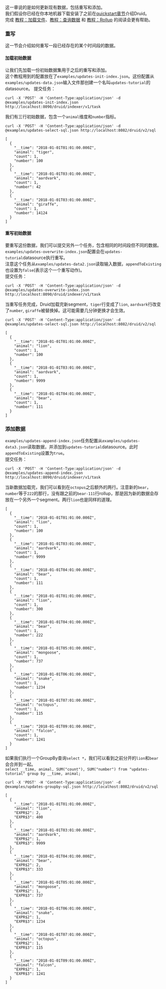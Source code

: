 这一章说的是如何更新现有数据，包括重写和添加。  
我们假设你已经在你本地机器下载安装了之前在[quickstart章节](#!/tutorials)介绍Druid。    
完成 [教程：加载文件](#!/tutorials/tutorial-batch)、[教程：查询数据](#!/tutorials/tutorial-query) 和 [教程：Rollup](#!/tutorials/tutorial-rollup) 的阅读会更有帮助。

### 重写
这一节会介绍如何重写一段已经存在的某个时间段的数据。
#### 加载初始数据
让我们先加载一份初始数据集用于之后的重写和添加。  
这个教程用到的配置放在了`examples/updates-init-index.json`。这份配置从`examples/updates-data.json`输入文件那创建一个名叫`updates-tutorial`的datasource。
提交任务：
```
curl -X 'POST' -H 'Content-Type:application/json' -d @examples/updates-init-index.json http://localhost:8090/druid/indexer/v1/task
```
我们有三行初始数据，包含一个`animal`维度和`number`指标。
```
curl -X 'POST' -H 'Content-Type:application/json' -d @examples/updates-select-sql.json http://localhost:8082/druid/v2/sql
```
```
[
  {
    "__time": "2018-01-01T01:01:00.000Z",
    "animal": "tiger",
    "count": 1,
    "number": 100
  },
  {
    "__time": "2018-01-01T03:01:00.000Z",
    "animal": "aardvark",
    "count": 1,
    "number": 42
  },
  {
    "__time": "2018-01-01T03:01:00.000Z",
    "animal": "giraffe",
    "count": 1,
    "number": 14124
  }
]
```
#### 重写初始数据
要重写这份数据，我们可以提交另外一个任务，包含相同的时间段但不同的数据。  
`examples/updates-overwrite-index.json`配置会在`updates-tutorial`datasource执行重写。  
注意这个任务从`examples/updates-data2.json`读取输入数据，`appendToExisting`也设置为`false`(表示这个一个重写动作)。  
提交任务：
```
curl -X 'POST' -H 'Content-Type:application/json' -d @examples/updates-overwrite-index.json http://localhost:8090/druid/indexer/v1/task
```
当重写任务完成，Druid加载完新segment，`tiger`行变成了`lion`, `aardvark`行改变了`number`, `giraffe`被替换掉。这可能需要几分钟更换才会生效。
```
curl -X 'POST' -H 'Content-Type:application/json' -d @examples/updates-select-sql.json http://localhost:8082/druid/v2/sql
```
```
[
  {
    "__time": "2018-01-01T01:01:00.000Z",
    "animal": "lion",
    "count": 1,
    "number": 100
  },
  {
    "__time": "2018-01-01T03:01:00.000Z",
    "animal": "aardvark",
    "count": 1,
    "number": 9999
  },
  {
    "__time": "2018-01-01T04:01:00.000Z",
    "animal": "bear",
    "count": 1,
    "number": 111
  }
]
```
### 添加数据
`examples/updates-append-index.json`任务配置从`examples/updates-data3.json`读取数据，并添加到`updates-tutorial`datasource。此时`appendToExisting`设置为`true`。  
提交任务：
```
curl -X 'POST' -H 'Content-Type:application/json' -d @examples/updates-append-index.json http://localhost:8090/druid/indexer/v1/task
```
当新数据加载完，我们可以看到在`octopus`之后额外的两行。注意新的`bear`，`number`等于`222`的那行，没有跟之前的`bear-111`行rollup，那是因为新的数据会存放在一个另外一个segment。两行`lion`也是同样的道理。
```
[
  {
    "__time": "2018-01-01T01:01:00.000Z",
    "animal": "lion",
    "count": 1,
    "number": 100
  },
  {
    "__time": "2018-01-01T03:01:00.000Z",
    "animal": "aardvark",
    "count": 1,
    "number": 9999
  },
  {
    "__time": "2018-01-01T04:01:00.000Z",
    "animal": "bear",
    "count": 1,
    "number": 111
  },
  {
    "__time": "2018-01-01T01:01:00.000Z",
    "animal": "lion",
    "count": 1,
    "number": 300
  },
  {
    "__time": "2018-01-01T04:01:00.000Z",
    "animal": "bear",
    "count": 1,
    "number": 222
  },
  {
    "__time": "2018-01-01T05:01:00.000Z",
    "animal": "mongoose",
    "count": 1,
    "number": 737
  },
  {
    "__time": "2018-01-01T06:01:00.000Z",
    "animal": "snake",
    "count": 1,
    "number": 1234
  },
  {
    "__time": "2018-01-01T07:01:00.000Z",
    "animal": "octopus",
    "count": 1,
    "number": 115
  },
  {
    "__time": "2018-01-01T09:01:00.000Z",
    "animal": "falcon",
    "count": 1,
    "number": 1241
  }
]
```
如果我们执行一个GroupBy查询`select *`，我们可以看到之前分开的`lion`和`bear`会合并到一起。  
`select __time, animal, SUM("count"), SUM("number") from "updates-tutorial" group by __time, animal;`   
```
curl -X 'POST' -H 'Content-Type:application/json' -d @examples/updates-groupby-sql.json http://localhost:8082/druid/v2/sql
```
```
[
  {
    "__time": "2018-01-01T01:01:00.000Z",
    "animal": "lion",
    "EXPR$2": 2,
    "EXPR$3": 400
  },
  {
    "__time": "2018-01-01T03:01:00.000Z",
    "animal": "aardvark",
    "EXPR$2": 1,
    "EXPR$3": 9999
  },
  {
    "__time": "2018-01-01T04:01:00.000Z",
    "animal": "bear",
    "EXPR$2": 2,
    "EXPR$3": 333
  },
  {
    "__time": "2018-01-01T05:01:00.000Z",
    "animal": "mongoose",
    "EXPR$2": 1,
    "EXPR$3": 737
  },
  {
    "__time": "2018-01-01T06:01:00.000Z",
    "animal": "snake",
    "EXPR$2": 1,
    "EXPR$3": 1234
  },
  {
    "__time": "2018-01-01T07:01:00.000Z",
    "animal": "octopus",
    "EXPR$2": 1,
    "EXPR$3": 115
  },
  {
    "__time": "2018-01-01T09:01:00.000Z",
    "animal": "falcon",
    "EXPR$2": 1,
    "EXPR$3": 1241
  }
]
```
